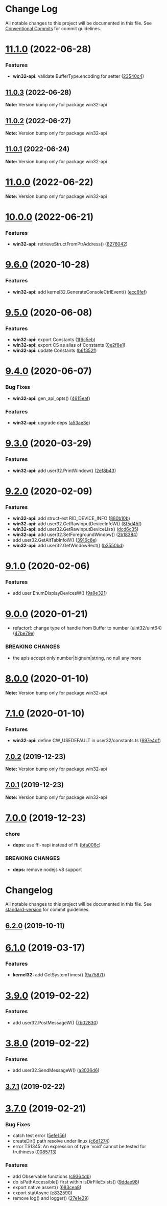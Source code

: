 # Change Log

All notable changes to this project will be documented in this file.
See [Conventional Commits](https://conventionalcommits.org) for commit guidelines.

# [11.1.0](https://github.com/waitingsong/node-win32-api/compare/v11.0.3...v11.1.0) (2022-06-28)


### Features

* **win32-api:** validate BufferType.encoding for setter ([23540c4](https://github.com/waitingsong/node-win32-api/commit/23540c41360f87e7990bc9a91068edab9819cfa0))





## [11.0.3](https://github.com/waitingsong/node-win32-api/compare/v11.0.2...v11.0.3) (2022-06-28)

**Note:** Version bump only for package win32-api





## [11.0.2](https://github.com/waitingsong/node-win32-api/compare/v11.0.1...v11.0.2) (2022-06-27)

**Note:** Version bump only for package win32-api





## [11.0.1](https://github.com/waitingsong/node-win32-api/compare/v11.0.0...v11.0.1) (2022-06-24)

**Note:** Version bump only for package win32-api





# [11.0.0](https://github.com/waitingsong/node-win32-api/compare/v10.0.0...v11.0.0) (2022-06-22)

**Note:** Version bump only for package win32-api





# [10.0.0](https://github.com/waitingsong/node-win32-api/compare/v9.6.0...v10.0.0) (2022-06-21)


### Features

* **win32-api:** retrieveStructFromPtrAddress() ([8276042](https://github.com/waitingsong/node-win32-api/commit/8276042ac3986e70cd52c5906e02fa6cd210b545))





# [9.6.0](https://github.com/waitingsong/node-win32-api/compare/v9.5.0...v9.6.0) (2020-10-28)


### Features

* **win32-api:** add kernel32.GenerateConsoleCtrlEvent() ([ecc6fef](https://github.com/waitingsong/node-win32-api/commit/ecc6fef9b8cc6debf3e996ceaeb17dbee541ddb1))





# [9.5.0](https://github.com/waitingsong/node-win32-api/compare/v9.4.0...v9.5.0) (2020-06-08)


### Features

* **win32-api:** export Constants ([1f6c5eb](https://github.com/waitingsong/node-win32-api/commit/1f6c5eb6198ec28f6335cd95e432d7354117e5f3))
* **win32-api:** export CS as alias of Constants ([0e2f8e1](https://github.com/waitingsong/node-win32-api/commit/0e2f8e100d1e072990b0dfc75fa3766bf341a4aa))
* **win32-api:** update Constants ([b6f352f](https://github.com/waitingsong/node-win32-api/commit/b6f352f6f4dbd64ad872d5d06192efe46deafb1c))





# [9.4.0](https://github.com/waitingsong/node-win32-api/compare/v9.3.0...v9.4.0) (2020-06-07)


### Bug Fixes

* **win32-api:** gen_api_opts() ([4615eaf](https://github.com/waitingsong/node-win32-api/commit/4615eaf3c667e82a774c8fb2c1e04ea00f593e20))


### Features

* **win32-api:** upgrade deps ([a53ae3e](https://github.com/waitingsong/node-win32-api/commit/a53ae3e6904a32ecf9e304066ba1426b1f06c451))





# [9.3.0](https://github.com/waitingsong/node-win32-api/compare/v9.2.0...v9.3.0) (2020-03-29)


### Features

* **win32-api:** add user32.PrintWindow() ([2ef8b43](https://github.com/waitingsong/node-win32-api/commit/2ef8b43f2ef7bf743c580eaf4d012ff0f21d05ad))





# [9.2.0](https://github.com/waitingsong/node-win32-api/compare/v9.1.0...v9.2.0) (2020-02-09)


### Features

* **win32-api:** add struct-ext RID_DEVICE_INFO ([880b10b](https://github.com/waitingsong/node-win32-api/commit/880b10bfff34482f049c6fb7ddc2c4363a889cff))
* **win32-api:** add user32.GetRawInputDeviceInfoW() ([8f5d45f](https://github.com/waitingsong/node-win32-api/commit/8f5d45f8f2e2a4c2d3fc5e78a516c3eef9e87aad))
* **win32-api:** add user32.GetRawInputDeviceList() ([dcd6c35](https://github.com/waitingsong/node-win32-api/commit/dcd6c356f449ead006dad67ab52602c6aae329aa))
* **win32-api:** add user32.SetForegroundWindow() ([2b18384](https://github.com/waitingsong/node-win32-api/commit/2b18384d85a7455abf045e5daf78ada68a7f634a))
* add user32.GetAltTabInfoW() ([3916c8e](https://github.com/waitingsong/node-win32-api/commit/3916c8ee321eab98ec9aac01bc16c86663ed27f9))
* **win32-api:** add user32.GetWindowRect() ([b3550bd](https://github.com/waitingsong/node-win32-api/commit/b3550bd67d5f28097cf46fb5f69b9367f371bf24))





# [9.1.0](https://github.com/waitingsong/node-win32-api/compare/v9.0.0...v9.1.0) (2020-02-06)


### Features

* add user EnumDisplayDevicesW() ([9a9e321](https://github.com/waitingsong/node-win32-api/commit/9a9e3213d5bfa59a8b43f81c53b2aee41cec4568))





# [9.0.0](https://github.com/waitingsong/node-win32-api/compare/v8.0.0...v9.0.0) (2020-01-21)


* refactor!: change type of handle from Buffer to number (uint32/uint64) ([47be79e](https://github.com/waitingsong/node-win32-api/commit/47be79e0875bb8b33575ba4cb815705a4e161d87))


### BREAKING CHANGES

* the apis accept only number|bignum|string, no null any more





# [8.0.0](https://github.com/waitingsong/node-win32-api/compare/v7.1.0...v8.0.0) (2020-01-10)

**Note:** Version bump only for package win32-api





# [7.1.0](https://github.com/waitingsong/node-win32-api/compare/v7.0.2...v7.1.0) (2020-01-10)


### Features

* **win32-api:** define CW_USEDEFAULT in user32/constants.ts ([697e4df](https://github.com/waitingsong/node-win32-api/commit/697e4dfcef565fa9e3bf662ce888e714ba7eb814))





## [7.0.2](https://github.com/waitingsong/node-win32-api/compare/v7.0.1...v7.0.2) (2019-12-23)

**Note:** Version bump only for package win32-api





## [7.0.1](https://github.com/waitingsong/node-win32-api/compare/v7.0.0...v7.0.1) (2019-12-23)

**Note:** Version bump only for package win32-api





# [7.0.0](https://github.com/waitingsong/node-win32-api/compare/v6.2.0...v7.0.0) (2019-12-23)


### chore

* **deps:** use ffi-napi instead of ffi ([bfa006c](https://github.com/waitingsong/node-win32-api/commit/bfa006c468e93813cfedce68eb2e94fd901058cc))


### BREAKING CHANGES

* **deps:** remove nodejs v8 support





# Changelog

All notable changes to this project will be documented in this file. See [standard-version](https://github.com/conventional-changelog/standard-version) for commit guidelines.

## [6.2.0](https://github.com/waitingsong/node-win32-api/compare/v6.1.0...v6.2.0) (2019-10-11)

# [6.1.0](https://github.com/waitingsong/node-win32-api/compare/v6.0.0...v6.1.0) (2019-03-17)


### Features

* **kernel32:** add GetSystemTimes() ([9a7587f](https://github.com/waitingsong/node-win32-api/commit/9a7587f))



<a name="3.9.0"></a>
# [3.9.0](https://github.com/waitingsong/node-win32-api/compare/v3.8.0...v3.9.0) (2019-02-22)


### Features

* add user32.PostMessageW() ([7b02830](https://github.com/waitingsong/node-win32-api/commit/7b02830))



<a name="3.8.0"></a>
# [3.8.0](https://github.com/waitingsong/node-win32-api/compare/v3.7.1...v3.8.0) (2019-02-22)


### Features

* add user32.SendMessageW() ([a3036d6](https://github.com/waitingsong/node-win32-api/commit/a3036d6))



<a name="3.7.1"></a>
## [3.7.1](https://github.com/waitingsong/node-win32-api/compare/v3.7.0...v3.7.1) (2019-02-22)



<a name="3.7.0"></a>
# [3.7.0](https://github.com/waitingsong/node-win32-api/compare/v3.6.0...v3.7.0) (2019-02-21)


### Bug Fixes

* catch test error ([5efe156](https://github.com/waitingsong/node-win32-api/commit/5efe156))
* createDir() path resolve under linux ([c6d1274](https://github.com/waitingsong/node-win32-api/commit/c6d1274))
* error TS1345: An expression of type 'void' cannot be tested for truthiness ([0085713](https://github.com/waitingsong/node-win32-api/commit/0085713))


### Features

* add Observable functions ([c9364db](https://github.com/waitingsong/node-win32-api/commit/c9364db))
* do isPathAccessible() first within isDirFileExists() ([9ddae98](https://github.com/waitingsong/node-win32-api/commit/9ddae98))
* export native assert() ([683cea8](https://github.com/waitingsong/node-win32-api/commit/683cea8))
* export statAsync ([c832590](https://github.com/waitingsong/node-win32-api/commit/c832590))
* remove log() and logger() ([27e1e29](https://github.com/waitingsong/node-win32-api/commit/27e1e29))
